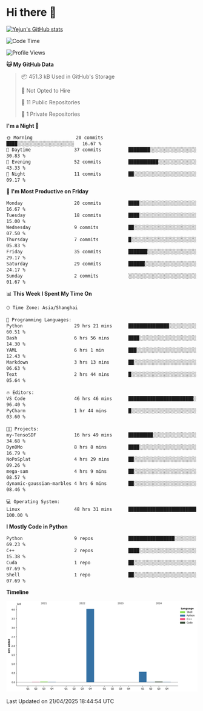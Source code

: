# Hi there 👋


<!-- <img height="195px" src="https://github-readme-stats.vercel.app/api?username=yejun688&count_private=true&show_icons=true&hide_rank=true&title_color=0969da&bg_color=ffffff00&text_color=57606a&disable_animations=true"><img height="195px" src="https://github-readme-stats.vercel.app/api/top-langs?username=yejun688&layout=compact&title_color=0969da&bg_color=ffffff00&text_color=57606a"> -->

[![Yejun's GitHub stats](https://github-readme-stats.vercel.app/api?username=yejun688)](https://github.com/yejun688/github-readme-stats)

<!---
yejun688/yejun688 is a ✨ special ✨ repository because its `README.md` (this file) appears on your GitHub profile.
You can click the Preview link to take a look at your changes.
--->

<!--START_SECTION:waka-->
![Code Time](http://img.shields.io/badge/Code%20Time-1%2C069%20hrs%2031%20mins-blue)

![Profile Views](http://img.shields.io/badge/Profile%20Views-41-blue)

**🐱 My GitHub Data** 

> 📦 451.3 kB Used in GitHub's Storage 
 > 
> 🚫 Not Opted to Hire
 > 
> 📜 11 Public Repositories 
 > 
> 🔑 1 Private Repositories 
 > 
**I'm a Night 🦉** 

```text
🌞 Morning                20 commits          ████░░░░░░░░░░░░░░░░░░░░░   16.67 % 
🌆 Daytime                37 commits          ████████░░░░░░░░░░░░░░░░░   30.83 % 
🌃 Evening                52 commits          ███████████░░░░░░░░░░░░░░   43.33 % 
🌙 Night                  11 commits          ██░░░░░░░░░░░░░░░░░░░░░░░   09.17 % 
```
📅 **I'm Most Productive on Friday** 

```text
Monday                   20 commits          ████░░░░░░░░░░░░░░░░░░░░░   16.67 % 
Tuesday                  18 commits          ████░░░░░░░░░░░░░░░░░░░░░   15.00 % 
Wednesday                9 commits           ██░░░░░░░░░░░░░░░░░░░░░░░   07.50 % 
Thursday                 7 commits           █░░░░░░░░░░░░░░░░░░░░░░░░   05.83 % 
Friday                   35 commits          ███████░░░░░░░░░░░░░░░░░░   29.17 % 
Saturday                 29 commits          ██████░░░░░░░░░░░░░░░░░░░   24.17 % 
Sunday                   2 commits           ░░░░░░░░░░░░░░░░░░░░░░░░░   01.67 % 
```


📊 **This Week I Spent My Time On** 

```text
🕑︎ Time Zone: Asia/Shanghai

💬 Programming Languages: 
Python                   29 hrs 21 mins      ███████████████░░░░░░░░░░   60.51 % 
Bash                     6 hrs 56 mins       ████░░░░░░░░░░░░░░░░░░░░░   14.30 % 
YAML                     6 hrs 1 min         ███░░░░░░░░░░░░░░░░░░░░░░   12.43 % 
Markdown                 3 hrs 13 mins       ██░░░░░░░░░░░░░░░░░░░░░░░   06.63 % 
Text                     2 hrs 44 mins       █░░░░░░░░░░░░░░░░░░░░░░░░   05.64 % 

🔥 Editors: 
VS Code                  46 hrs 46 mins      ████████████████████████░   96.40 % 
PyCharm                  1 hr 44 mins        █░░░░░░░░░░░░░░░░░░░░░░░░   03.60 % 

🐱‍💻 Projects: 
my-TensoSDF              16 hrs 49 mins      █████████░░░░░░░░░░░░░░░░   34.68 % 
DynOMo                   8 hrs 8 mins        ████░░░░░░░░░░░░░░░░░░░░░   16.79 % 
NoPoSplat                4 hrs 29 mins       ██░░░░░░░░░░░░░░░░░░░░░░░   09.26 % 
mega-sam                 4 hrs 9 mins        ██░░░░░░░░░░░░░░░░░░░░░░░   08.57 % 
dynamic-gaussian-marbles 4 hrs 6 mins        ██░░░░░░░░░░░░░░░░░░░░░░░   08.46 % 

💻 Operating System: 
Linux                    48 hrs 31 mins      █████████████████████████   100.00 % 
```

**I Mostly Code in Python** 

```text
Python                   9 repos             █████████████████░░░░░░░░   69.23 % 
C++                      2 repos             ████░░░░░░░░░░░░░░░░░░░░░   15.38 % 
Cuda                     1 repo              ██░░░░░░░░░░░░░░░░░░░░░░░   07.69 % 
Shell                    1 repo              ██░░░░░░░░░░░░░░░░░░░░░░░   07.69 % 
```



**Timeline**

![Lines of Code chart](https://raw.githubusercontent.com/yejun688/yejun688/main/assets/bar_graph.png)


 Last Updated on 21/04/2025 18:44:54 UTC
<!--END_SECTION:waka-->
